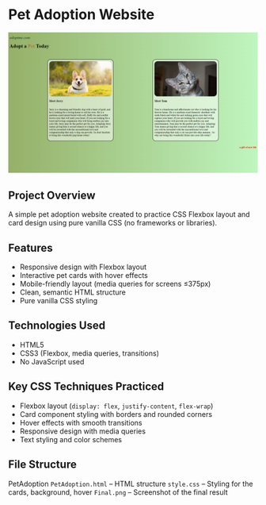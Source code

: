 # Pet Adoption Website

![Pet Adoption Website Screenshot](Final.png)

## Project Overview
A simple pet adoption website created to practice CSS Flexbox layout and card design using pure vanilla CSS (no frameworks or libraries).

## Features
- Responsive design with Flexbox layout
- Interactive pet cards with hover effects
- Mobile-friendly layout (media queries for screens ≤375px)
- Clean, semantic HTML structure
- Pure vanilla CSS styling

## Technologies Used
- HTML5
- CSS3 (Flexbox, media queries, transitions)
- No JavaScript used

## Key CSS Techniques Practiced
- Flexbox layout (`display: flex`, `justify-content`, `flex-wrap`)
- Card component styling with borders and rounded corners
- Hover effects with smooth transitions
- Responsive design with media queries
- Text styling and color schemes

## File Structure
PetAdoption
`PetAdoption.html` – HTML structure 
`style.css` – Styling for the cards, background, hover
`Final.png` – Screenshot of the final result